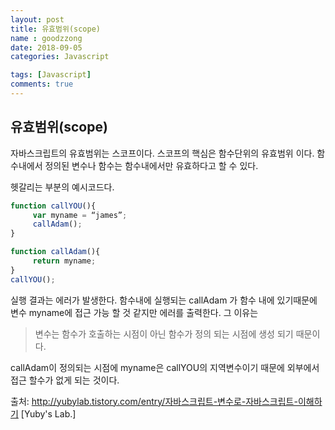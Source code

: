 ```yaml
---
layout: post
title: 유효범위(scope)
name : goodzzong
date: 2018-09-05
categories: Javascript

tags: [Javascript]
comments: true
---
```


## 유효범위(scope)

자바스크립트의 유효범위는 스코프이다.
스코프의 핵심은 함수단위의 유효범위 이다.
함수내에서 정의된 변수나 함수는 함수내에서만 유효하다고 할 수 있다.

헷갈리는 부분의 예시코드다.
```js
function callYOU(){
     var myname = “james”;
     callAdam();
}

function callAdam(){
     return myname;
}
callYOU();
```
실행 결과는 에러가 발생한다.
함수내에 실행되는 callAdam 가  함수 내에 있기때문에 변수 myname에 접근 가능 할 것 같지만 에러를 출력한다.
그 이유는

> 변수는 함수가 호출하는 시점이 아닌 함수가 정의 되는 시점에 생성 되기 때문이다.

callAdam이 정의되는 시점에 myname은 callYOU의 지역변수이기 때문에 외부에서 접근 할수가 없게 되는 것이다.

출처: http://yubylab.tistory.com/entry/자바스크립트-변수로-자바스크립트-이해하기 [Yuby's Lab.]